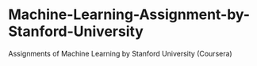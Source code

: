 # Machine-Learning-Assignment-by-Stanford-University
Assignments of Machine Learning by Stanford University (Coursera)
